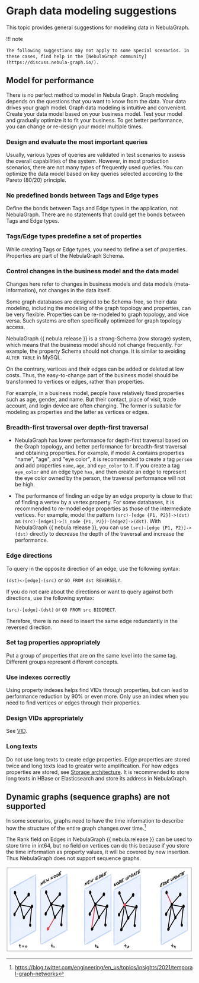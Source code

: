 # Graph data modeling suggestions

This topic provides general suggestions for modeling data in NebulaGraph.

!!! note

    The following suggestions may not apply to some special scenarios. In these cases, find help in the [NebulaGraph community](https://discuss.nebula-graph.io/).

## Model for performance

There is no perfect method to model in Nebula Graph. Graph modeling depends on the questions that you want to know from the data. Your data drives your graph model. Graph data modeling is intuitive and convenient. Create your data model based on your business model. Test your model and gradually optimize it to fit your business. To get better performance, you can change or re-design your model multiple times.

### Design and evaluate the most important queries

Usually, various types of queries are validated in test scenarios to assess the overall capabilities of the system. However, in most production scenarios, there are not many types of frequently used queries. You can optimize the data model based on key queries selected according to the Pareto (80/20) principle.

### No predefined bonds between Tags and Edge types

Define the bonds between Tags and Edge types in the application, not NebulaGraph. There are no statements that could get the bonds between Tags and Edge types.

### Tags/Edge types predefine a set of properties

While creating Tags or Edge types, you need to define a set of properties. Properties are part of the NebulaGraph Schema.

### Control changes in the business model and the data model

Changes here refer to changes in business models and data models (meta-information), not changes in the data itself.

Some graph databases are designed to be Schema-free, so their data modeling, including the modeling of the graph topology and properties, can be very flexible. Properties can be re-modeled to graph topology, and vice versa. Such systems are often specifically optimized for graph topology access.

NebulaGraph {{ nebula.release }} is a strong-Schema (row storage) system, which means that the business model should not change frequently. For example, the property Schema should not change. It is similar to avoiding `ALTER TABLE` in MySQL.

On the contrary, vertices and their edges can be added or deleted at low costs. Thus, the easy-to-change part of the business model should be transformed to vertices or edges, rather than properties.

For example, in a business model, people have relatively fixed properties such as age, gender, and name. But their contact, place of visit, trade account, and login device are often changing. The former is suitable for modeling as properties and the latter as vertices or edges.

### Breadth-first traversal over depth-first traversal

- NebulaGraph has lower performance for depth-first traversal based on the Graph topology, and better performance for breadth-first traversal and obtaining properties. For example, if model A contains properties "name", "age", and "eye color", it is recommended to create a tag `person` and add properties `name`, `age`, and `eye_color` to it. If you create a tag `eye_color` and an edge type `has`, and then create an edge to represent the eye color owned by the person, the traversal performance will not be high.

- The performance of finding an edge by an edge property is close to that of finding a vertex by a vertex property. For some databases, it is recommended to re-model edge properties as those of the intermediate vertices. For example, model the pattern `(src)-[edge {P1, P2}]->(dst)` as `(src)-[edge1]->(i_node {P1, P2})-[edge2]->(dst)`. With NebulaGraph {{ nebula.release }}, you can use `(src)-[edge {P1, P2}]->(dst)` directly to decrease the depth of the traversal and increase the performance.

### Edge directions

To query in the opposite direction of an edge, use the following syntax:

`(dst)<-[edge]-(src)` or `GO FROM dst REVERSELY`.

If you do not care about the directions or want to query against both directions, use the following syntax:

`(src)-[edge]-(dst)` or `GO FROM src BIDIRECT`.

Therefore, there is no need to insert the same edge redundantly in the reversed direction.

### Set tag properties appropriately

Put a group of properties that are on the same level into the same tag. Different groups represent different concepts.

### Use indexes correctly

Using property indexes helps find VIDs through properties, but can lead to performance reduction by 90% or even more. Only use an index when you need to find vertices or edges through their properties.

### Design VIDs appropriately

See [VID](../1.introduction/3.vid.md).

### Long texts

Do not use long texts to create edge properties. Edge properties are stored twice and long texts lead to greater write amplification. For how edges properties are stored, see [Storage architecture](../1.introduction/3.nebula-graph-architecture/4.storage-service.md). It is recommended to store long texts in HBase or Elasticsearch and store its address in NebulaGraph.

## Dynamic graphs (sequence graphs) are not supported

In some scenarios, graphs need to have the time information to describe how the structure of the entire graph changes over time.[^twitter]

The Rank field on Edges in NebulaGraph {{ nebula.release }} can be used to store time in int64, but no field on vertices can do this because if you store the time information as property values, it will be covered by new insertion. Thus NebulaGraph does not support sequence graphs.

![image](sequence.png)

[^twitter]: https://blog.twitter.com/engineering/en_us/topics/insights/2021/temporal-graph-networks
